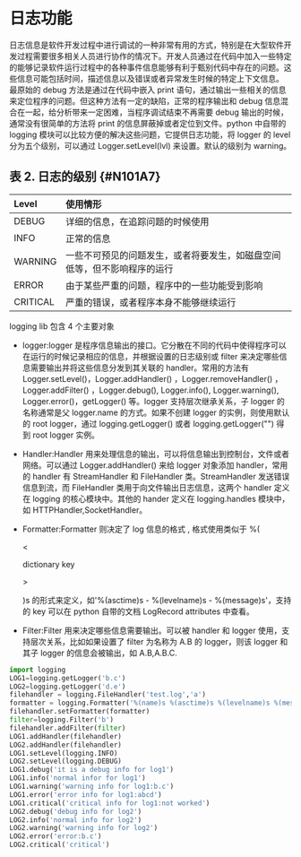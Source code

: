 # 日志功能

日志信息是软件开发过程中进行调试的一种非常有用的方式，特别是在大型软件开发过程需要很多相关人员进行协作的情况下。开发人员通过在代码中加入一些特定的能够记录软件运行过程中的各种事件信息能够有利于甄别代码中存在的问题。这些信息可能包括时间，描述信息以及错误或者异常发生时候的特定上下文信息。 最原始的 debug 方法是通过在代码中嵌入 print 语句，通过输出一些相关的信息来定位程序的问题。但这种方法有一定的缺陷，正常的程序输出和 debug 信息混合在一起，给分析带来一定困难，当程序调试结束不再需要 debug 输出的时候，通常没有很简单的方法将 print 的信息屏蔽掉或者定位到文件。python 中自带的 logging 模块可以比较方便的解决这些问题，它提供日志功能，将 logger 的 level 分为五个级别，可以通过 Logger.setLevel\(lvl\) 来设置。默认的级别为 warning。

## 表 2. 日志的级别 {#N101A7}

| Level | 使用情形 |
| :--- | :--- |
| DEBUG | 详细的信息，在追踪问题的时候使用 |
| INFO | 正常的信息 |
| WARNING | 一些不可预见的问题发生，或者将要发生，如磁盘空间低等，但不影响程序的运行 |
| ERROR | 由于某些严重的问题，程序中的一些功能受到影响 |
| CRITICAL | 严重的错误，或者程序本身不能够继续运行 |

logging lib 包含 4 个主要对象

* logger:logger 是程序信息输出的接口。它分散在不同的代码中使得程序可以在运行的时候记录相应的信息，并根据设置的日志级别或 filter 来决定哪些信息需要输出并将这些信息分发到其关联的 handler。常用的方法有 Logger.setLevel\(\)，Logger.addHandler\(\) ，Logger.removeHandler\(\) ，Logger.addFilter\(\) ，Logger.debug\(\), Logger.info\(\), Logger.warning\(\), Logger.error\(\)，getLogger\(\) 等。logger 支持层次继承关系，子 logger 的名称通常是父 logger.name 的方式。如果不创建 logger 的实例，则使用默认的 root logger，通过 logging.getLogger\(\) 或者 logging.getLogger\(""\) 得到 root logger 实例。
* Handler:Handler 用来处理信息的输出，可以将信息输出到控制台，文件或者网络。可以通过 Logger.addHandler\(\) 来给 logger 对象添加 handler，常用的 handler 有 StreamHandler 和 FileHandler 类。StreamHandler 发送错误信息到流，而 FileHandler 类用于向文件输出日志信息，这两个 handler 定义在 logging 的核心模块中。其他的 hander 定义在 logging.handles 模块中，如 HTTPHandler,SocketHandler。
* Formatter:Formatter 则决定了 log 信息的格式 , 格式使用类似于 %\(

  &lt;

   dictionary key 

  &gt;

  \)s 的形式来定义，如'%\(asctime\)s - %\(levelname\)s - %\(message\)s'，支持的 key 可以在 python 自带的文档 LogRecord attributes 中查看。

* Filter:Filter 用来决定哪些信息需要输出。可以被 handler 和 logger 使用，支持层次关系，比如如果设置了 filter 为名称为 A.B 的 logger，则该 logger 和其子 logger 的信息会被输出，如 A.B,A.B.C.

```python
import logging 
LOG1=logging.getLogger('b.c') 
LOG2=logging.getLogger('d.e') 
filehandler = logging.FileHandler('test.log','a') 
formatter = logging.Formatter('%(name)s %(asctime)s %(levelname)s %(message)s') 
filehandler.setFormatter(formatter) 
filter=logging.Filter('b') 
filehandler.addFilter(filter) 
LOG1.addHandler(filehandler) 
LOG2.addHandler(filehandler) 
LOG1.setLevel(logging.INFO) 
LOG2.setLevel(logging.DEBUG) 
LOG1.debug('it is a debug info for log1') 
LOG1.info('normal infor for log1') 
LOG1.warning('warning info for log1:b.c') 
LOG1.error('error info for log1:abcd') 
LOG1.critical('critical info for log1:not worked') 
LOG2.debug('debug info for log2') 
LOG2.info('normal info for log2') 
LOG2.warning('warning info for log2') 
LOG2.error('error:b.c') 
LOG2.critical('critical')
```

